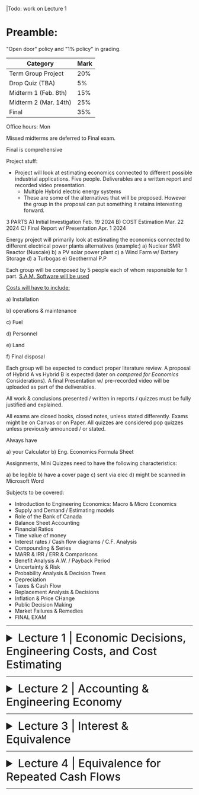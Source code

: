 |Todo: work on Lecture 1

# Preamble:

"Open door" policy and "1% policy" in grading.

| Category                     | Mark   |
|------------------------------|--------|
| Term Group Project           | 20%    |
| Drop Quiz (TBA)              | 5%     |
| Midterm 1 (Feb. 8th)         | 15%    |
| Midterm 2 (Mar. 14th)        | 25%    |
| Final                        | 35%    |

Office hours: Mon

Missed midterms are deferred to Final exam.

Final is comprehensive

Project stuff:

- Project will look at estimating economics connected to different possible industrial applications. Five people. Deliverables are a written report and recorded video presentation.
  - Multiple Hybrid electric energy systems
  - These are some of the alternatives that will be proposed. However the group in the proposal can put something it retains interesting forward.
 
3 PARTS
A) Initial Investigation Feb. 19 2024
B) COST Estimation Mar. 22 2024
C) Final Report w/ Presentation Apr. 1 2024

Energy project will primarily look at estimating the economics connected to different electrical power plants alternatives (example:)
a) Nuclear SMR Reactor (Nuscale)
b) a PV solar power plant
c) a Wind Farm w/ Battery Storage
d) a Turbogas
e) Geothermal P.P

Each group will be composed by 5 people each of whom responsible for 1 part. [S.A.M. Software will be used](https://sam.nrel.gov/)

<ins>Costs will have to include:</ins>

a) Installation

b) operations & maintenance

c) Fuel

d) Personnel

e) Land

f) Final disposal

Each group will be expected to conduct proper literature review. A proposal of Hybrid A vs Hybrid B is expected (later on *compared for Economics* Considerations). A final Presentation w/ pre-recorded video will be uploaded as part of the deliverables.

All work & conclusions presented / written in reports / quizzes must be fully justified and explained.

All exams are closed books, closed notes, unless stated differently. Exams might be on Canvas or on Paper. All quizzes are considered pop quizzes unless previously announced / or stated.

Always have

a) your Calculator
b) Eng. Economics Formula Sheet

Assignments, Mini Quizzes need to have the following characteristics:

a) be legible
b) have a cover page
c) sent via elec
d) might be scanned in Microsoft Word

Subjects to be covered:

- Introduction to Engineering Economics: Macro & Micro Economics
- Supply and Demand / Estimating models
- Role of the Bank of Canada
- Balance Sheet Accounting
- Financial Ratios
- Time value of money
- Interest rates / Cash flow diagrams / C.F. Analysis
- Compounding & Series
- MARR & IRR / ERR & Comparisons
- Benefit Analysis A.W. / Payback Period
- Uncertainty & Risk
- Probability Analysis & Decision Trees
- Depreciation
- Taxes & Cash Flow
- Replacement Analysis & Decisions
- Inflation & Price CHange
- Public Decision Making
- Market Failures & Remedies
- FINAL EXAM

---

<details>
  <summary style="font-size: 30px; font-weight: 500; cursor: pointer;">Lecture 1 | Economic Decisions, Engineering Costs, and Cost Estimating</summary>

# A Sea of Problems

Problems can be classified by levels of difficulty
- Simple (do not require much time or effort)
- Intermediate (primarily economic)
- Complex (mix of economic, political, and social/ethical)

# The Role of Engineering Economic Analysis

Engineering economic analysis is most suitable for intermediate problems and the economic aspects of complex problems. Such problems have the following characteristics:

1. The problem is *important* enough to justify serious thought and effort.
2. The problem can't be worked out in one's head-that is, a careful analysis *requires that we organize* the problem and all the various consequences.
3. The problem has economic aspects that are important in reaching a decision.

# The Decision-Making Process

![decision making](../static/EE_1_1.png)

1) Recognize the Problem - Once we are aware of the problem, we solve it as best we can

2) Define the goal or objective - The goal can be a grand, overall goal of a person or a firm, or it may be narrow and specific

3) Assemble Relevant Data - Obtaining information through market research or other data gathering is required. The time horizon of the problem (i.e. how long would it take to solve) must be assembled. A firm’s own accounting system is recognized as valuable data. Must also include financial consequences (costs and benefits):

- Market consequences
- Extra-market consequences
- Intangible consequences

4) Identify Feasible Alternatives
- Unless the best alternative is considered, the result will *always* be less than ideal
- Two types of alternatives are sometimes ignored:
  - Do-nothing” alternative
  - Unglamorous alternatives
- Ensure that all alternatives have been listed
- Impractical alternatives may lead to a better possibility

5) Select the Criteria for Determining the Best Alternative
- Define what we mean by “best” (i.e. term is variable and STC depending on problem)
- There must be at least one criterion, or a set of criteria, to evaluate which alternative is best
  - Ex. Maximum profit, minimize unemployment, create minimal disturbance to the environment, etc.

6) Construct a Model

The objective, relative data, feasible alternatives, and selection standards of the problem must be merged. In economic decision-making, this model is usually **mathematical.**

7) Predict the Outcomes for Each Alternative

To choose the best alternative, the outcomes for each alternative must be stated in a *comparable* way. 

The consequences of each alternative are usually evaluated in monetary terms, categorized by:

- Market consequences-where established market prices are available
- Extra-market consequences-no direct market prices, so priced indirectly
- Intangible consequences-valued by judgment, not monetary prices

In the short-term, costs and benefits can be considered to occur at the same time. A cash flow diagram is used to represent the timing of various costs and benefits. For longer-term problems, a common mistake is to assume that the current situation will be unchanged if the do-nothing alternative is chosen. *For example*, current profits may shrink or vanish as a result of the actions of competitors and the expectations of customers

8) Choose the Best Alternative

The right choice is the one that best meets the criteria after we have considered both the numerical and intangible consequences. Since intangible consequences are left out of the numerical calculations, they should be introduced into the decision-making at this point.

9) Audit the Results

An audit of the results is a comparison of what happened against the predictions.

Audits help *keep a project on track*, help *future estimates and assumptions*, and *provide an incentive* to give accurate estimates

# Ethics

Ethics can be described as **distinguishing right and wrong when making decisions**
- Establishing beliefs and moral obligations
- Defining values and fairness
- Determining duties and guidelines for conduct

Ethical decision-making requires:
- an understanding of the “context” of the problem,
- the possible choices, and
- the outcomes of each choice

## Ethical Dimensions in Decision-Making

In Canada, provincial and territorial associations of professional engineers are responsible for the regulation of the practice of engineering (Engineers Canada). For all engineers, difficulties arise when their actions are contrary to these written or internal codes.

## The Environment We Live In
The decision maker must ask who incurs the costs for the project and who receives the benefits. Ethical issues can be particularly difficult because there are often stakeholders with opposing viewpoints, and some of the data may be uncertain and hard to quantify.

(E.g., protecting the habitat of an endangered species versus flood-control projects that protect people, animals, and structures)

## Safety & Cost
Some of the most common and most difficult ethical dilemmas involve trade-offs between safety and cost. If a product is "too safe," it will be too expensive and it will not be used. And sometimes the cost is borne by one party and the risk by another. A balance must be struck between safety and cost.

## Emerging Issues and "Solutions"

Governments have prevented, limited, and exposed financial wrongdoing within corporations as a result of the latter breaching laws.

Globalization is an area of increasing importance within ethical considerations

## Importance of Ethics In Engineering and Engineering Economy

Mistakes can still be made even while acting ethically. The engineers' duty to speak out, within, and beyond their company is neccessary to protect the public.

# Engineering Decision Making for Current Costs
- If a decision is one where the results are known in a short period of time, it can be determined by:
  - Adding up costs and benefits between alternatives
  - Thereby, one can determine the best alternative

Example: (Tile for Plant Floor—fixed output)
- 1000 m<sup>2</sup>
- Tile A costs:
  - Purchase: $52/m<sup>2</sup>; Installation: $37,000
- Tile B costs:
  - Purchase: $63/m<sup>2</sup>; Installation: $28,000

Select Tile A to minimize cost for fixed output

![costs](../static/EE_1_2.png)

# Engineering Costs

## Fixed, Variable, Marginal, and Average Costs
- **Fixed**: Constant, unchanging costs
- **Variable**: Depends on the level of output or activity
- **Marginal**: Variable cost for one more unit
- **Average**: Total cost divided by the number of units
- **Break-even point**: The level of activity at which the total cost of providing the product, good, or service is equal to the revenue generated
- **Profit region**: Values of the variable x greater than the break-even point, where total revenue is greater than total costs
- **Loss region**: Values of the variable x less than the break-even point, where total cost is greater than total revenue

![costs](../static/EE_1_3.png)

### Problem
- A company operates a summer camp. The following cost data for a 12-week summer camp is as follows:
  - Charge per camper =$400/week
  - Variable cost per camper = $220/week
  - Fixed costs = $240,000 per summer season
  - Capacity per week = 200 campers

Determine the following:
- The total number of campers to breakeven for the season
- The profit if the camp is operated at 90% capacity
- The additional profit that can be made if a discount of $100 per week is given for another 10 campers

**a)** To break-even,

Total costs = Total revenue

240,000 + 220 (12)x = 400 (12)x

x = 240,000/ {(400 – 220)(12)} = 111 campers

**b)** 90% capacity

Number of campers = 0.90 (200) = 180

Profit = 180 (400) 12 – {240,000 + 180(12)(220) = $188,800

**c)** Additional profit = 10(12)(400 – 100) – 10(12)(220) = $9,600

- **Sunk Costs**
  - Money already spent due to a past decision
  - Should be disregarded in engineering economic analysis
- **Opportunity Costs**
  - The costs associated with a resource being used for an alternate task
  - Sometimes referred to as "forgone opportunity costs"
  - "An opportunity cost is the benefit that is forgone by engaging a business resource in a chosen activity instead of engaging that same resource in a forgone activity."
- **Recurring and Non-Recurring Costs**
  - Recurring: A cost that reoccurs at regular intervals
  - Non-recurring : One-of-a-kind cost recurring at irregular intervals
- **Incremental Costs**
  - Incremental: Cost differences between alternatives
- **Cash Costs versus Book Costs**
  - Cash costs: require a cash transaction out of one person’s pocket into the pocket of someone else
  - Book costs are recorded but are not transactions
    - Do not represent cash flows, thus are not included in engineering economic analysis
- **Life-Cycle Costs**
  - Designing products, goods, and services with a full and explicit recognition of the associated costs over their life cycles
  - Two key concepts:
    - The later a design change is made, the higher the cost
    - Decisions made early in the life cycle tend to “lock in” costs that will be incurred later

![life-cycle costs](../static/EE_1_4.png)

# Cost Estimating

**Types of Estimates**

- Rough Estimates
  - Quick/easy, high-level estimates where accuracy varies widely (accuracy of −30% to +60%)
- Budget Estimates
  - Used for budgeting projects where the accuracy is better than a rough estimate due to the extra effort used to make a determination (accuracy of −15% to +20%)
- Detailed Estimates
  - Estimates made from detailed designs using quantitative models and vendor quotes. High level of accuracy (accuracy of −3% to +5%)

**Difficulties in Estimation**

- One-of-a-Kind Estimates
  - First-run projects and projects that have never been done before
- Time and Effort Available
  - Human resources and time available for making estimates
 
## Estimating Models

- Per-Unit Model
  - Uses a per-unit factor (e.g., cost per square ft)
- Segmenting Model
  - “Divide and conquer” approach
  - Individual and component estimates are added together
- Cost Indexes
  - Historical change in costs as a ration relationship

![equations](../static/EE_1_5.png)

- Power-Sizing Model
  - Used to “scale up” or “scale down” known costs

![equations](../static/EE_1_6.png)

Where x is the power-sizing component
- x = 1.0 shows a linear power sizing component
- x < 1.0 shows the “economies” of scale
  - i.e., the more you buy, the cheaper per unit
- x > 1.0 shows a “diseconomies” of scale

- Triangulation
  - Approaching the estimate using different sources of data or different quantitative models to confirm the value initially calculated
- Improvement and the Learning Curve
  - A percentage or rate at which output is increased due to repetition
  
𝑇<sub>𝑁</sub> = 𝑇<sub>𝑖𝑛𝑖𝑡𝑖𝑎𝑙</sub> × 𝑁<sup>𝑏</sup>

- 𝑇<sub>𝑁</sub> = time required for Nth unit of production
- 𝑇<sub>𝑖𝑛𝑖𝑡𝑖𝑎𝑙</sub> = time required for the first unit of production
- 𝑁 = number of completed units
- 𝑏 = learning curve exponent

![equations](../static/EE_1_7.png)

• The Learning Curve: Problem
• In a complex assembly operation, it is found the learning curve rate is
70%. The standard time of 3 minutes per assembly is reached after the
110th unit.
• Calculate the time required for the very first unit.
• Calculate the time required for the 200th unit.

![solution](../static/EE_1_8.png)

## Estimating Benefits

Economic analysis often requires considering the benefits as well as the costs.

- Many of the same methods used to calculate costs can be used to calculate benefits
- Benefits are typically in the future, which sometimes makes them more difficult to estimate

# Cash Flow Diagrams
- Drawing a Cash Flow Diagram
- The Cash Flow Diagram (CFD) shows when all cash flows occur
- Look at Figure 1-7 and the $100 positive cash flow at the end of Period 2
- In a CFD, the end of Period N is always the same time as the beginning of Period N+1

![cashflowdiagram](../static/EE_1_9_1.png)

![cashflowdiagram](../static/EE_1_9_2.png)

## Categories of Cash Flow
- First cost: Expense of building or of buying and installing
- Operations and maintenance (O&M): Annual expense, such as electricity, labor, and minor repairs
- Salvage value: Receipt at project termination for sale or transfer of the equipment (can be a salvage cost)
- Revenues: Annual receipts due to sale of products or services
- Overhaul: Major capital expenditure that occurs during the life of the asset

</details>

---

<details>
  <summary style="font-size: 30px; font-weight: 500; cursor: pointer;">Lecture 2 | Accounting & Engineering Economy</summary>


</details>

---

<details>
  <summary style="font-size: 30px; font-weight: 500; cursor: pointer;">Lecture 3 | Interest & Equivalence</summary>


</details>

---

<details>
  <summary style="font-size: 30px; font-weight: 500; cursor: pointer;">Lecture 4 | Equivalence for Repeated Cash Flows</summary>


</details>

---
